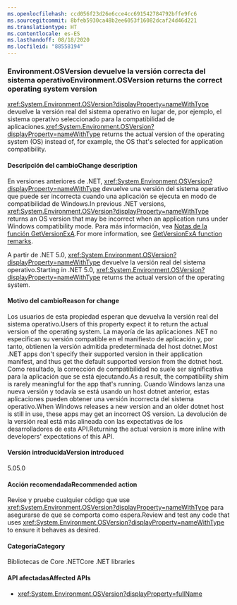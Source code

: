 ```yaml
---
ms.openlocfilehash: ccd056f23d26e6cce4cc691542784792bffe9fc6
ms.sourcegitcommit: 8bfeb5930ca48b2ee6053f16082dcaf24d46d221
ms.translationtype: HT
ms.contentlocale: es-ES
ms.lasthandoff: 08/18/2020
ms.locfileid: "88558194"
---
```

### <a name="environmentosversion-returns-the-correct-operating-system-version"></a><span data-ttu-id="153e6-101">Environment.OSVersion devuelve la versión correcta del sistema operativo</span><span class="sxs-lookup"><span data-stu-id="153e6-101">Environment.OSVersion returns the correct operating system version</span></span>

<span data-ttu-id="153e6-102"><xref:System.Environment.OSVersion?displayProperty=nameWithType> devuelve la versión real del sistema operativo en lugar de, por ejemplo, el sistema operativo seleccionado para la compatibilidad de aplicaciones.</span><span class="sxs-lookup"><span data-stu-id="153e6-102"><xref:System.Environment.OSVersion?displayProperty=nameWithType> returns the actual version of the operating system (OS) instead of, for example, the OS that's selected for application compatibility.</span></span>

#### <a name="change-description"></a><span data-ttu-id="153e6-103">Descripción del cambio</span><span class="sxs-lookup"><span data-stu-id="153e6-103">Change description</span></span>

<span data-ttu-id="153e6-104">En versiones anteriores de .NET, <xref:System.Environment.OSVersion?displayProperty=nameWithType> devuelve una versión del sistema operativo que puede ser incorrecta cuando una aplicación se ejecuta en modo de compatibilidad de Windows.</span><span class="sxs-lookup"><span data-stu-id="153e6-104">In previous .NET versions, <xref:System.Environment.OSVersion?displayProperty=nameWithType> returns an OS version that may be incorrect when an application runs under Windows compatibility mode.</span></span> <span data-ttu-id="153e6-105">Para más información, vea [Notas de la función GetVersionExA](/windows/win32/api/sysinfoapi/nf-sysinfoapi-getversionexa#remarks).</span><span class="sxs-lookup"><span data-stu-id="153e6-105">For more information, see [GetVersionExA function remarks](/windows/win32/api/sysinfoapi/nf-sysinfoapi-getversionexa#remarks).</span></span>

<span data-ttu-id="153e6-106">A partir de .NET 5.0, <xref:System.Environment.OSVersion?displayProperty=nameWithType> devuelve la versión real del sistema operativo.</span><span class="sxs-lookup"><span data-stu-id="153e6-106">Starting in .NET 5.0, <xref:System.Environment.OSVersion?displayProperty=nameWithType> returns the actual version of the operating system.</span></span>

#### <a name="reason-for-change"></a><span data-ttu-id="153e6-107">Motivo del cambio</span><span class="sxs-lookup"><span data-stu-id="153e6-107">Reason for change</span></span>

<span data-ttu-id="153e6-108">Los usuarios de esta propiedad esperan que devuelva la versión real del sistema operativo.</span><span class="sxs-lookup"><span data-stu-id="153e6-108">Users of this property expect it to return the actual version of the operating system.</span></span> <span data-ttu-id="153e6-109">La mayoría de las aplicaciones .NET no especifican su versión compatible en el manifiesto de aplicación y, por tanto, obtienen la versión admitida predeterminada del host dotnet.</span><span class="sxs-lookup"><span data-stu-id="153e6-109">Most .NET apps don't specify their supported version in their application manifest, and thus get the default supported version from the dotnet host.</span></span> <span data-ttu-id="153e6-110">Como resultado, la corrección de compatibilidad no suele ser significativa para la aplicación que se está ejecutando.</span><span class="sxs-lookup"><span data-stu-id="153e6-110">As a result, the compatibility shim is rarely meaningful for the app that's running.</span></span> <span data-ttu-id="153e6-111">Cuando Windows lanza una nueva versión y todavía se está usando un host dotnet anterior, estas aplicaciones pueden obtener una versión incorrecta del sistema operativo.</span><span class="sxs-lookup"><span data-stu-id="153e6-111">When Windows releases a new version and an older dotnet host is still in use, these apps may get an incorrect OS version.</span></span> <span data-ttu-id="153e6-112">La devolución de la versión real está más alineada con las expectativas de los desarrolladores de esta API.</span><span class="sxs-lookup"><span data-stu-id="153e6-112">Returning the actual version is more inline with developers' expectations of this API.</span></span>

#### <a name="version-introduced"></a><span data-ttu-id="153e6-113">Versión introducida</span><span class="sxs-lookup"><span data-stu-id="153e6-113">Version introduced</span></span>

<span data-ttu-id="153e6-114">5.0</span><span class="sxs-lookup"><span data-stu-id="153e6-114">5.0</span></span>

#### <a name="recommended-action"></a><span data-ttu-id="153e6-115">Acción recomendada</span><span class="sxs-lookup"><span data-stu-id="153e6-115">Recommended action</span></span>

<span data-ttu-id="153e6-116">Revise y pruebe cualquier código que use <xref:System.Environment.OSVersion?displayProperty=nameWithType> para asegurarse de que se comporta como espera.</span><span class="sxs-lookup"><span data-stu-id="153e6-116">Review and test any code that uses <xref:System.Environment.OSVersion?displayProperty=nameWithType> to ensure it behaves as desired.</span></span>

#### <a name="category"></a><span data-ttu-id="153e6-117">Categoría</span><span class="sxs-lookup"><span data-stu-id="153e6-117">Category</span></span>

<span data-ttu-id="153e6-118">Bibliotecas de Core .NET</span><span class="sxs-lookup"><span data-stu-id="153e6-118">Core .NET libraries</span></span>

#### <a name="affected-apis"></a><span data-ttu-id="153e6-119">API afectadas</span><span class="sxs-lookup"><span data-stu-id="153e6-119">Affected APIs</span></span>

- <xref:System.Environment.OSVersion?displayProperty=fullName>

<!--

#### Affected APIs

- `P:System.Environment.OSVersion`

-->
